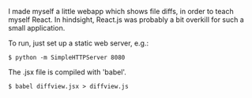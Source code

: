 I made myself a little webapp which shows file diffs, in order to teach myself React. In hindsight, React.js was probably a bit overkill for such a small application.

To run, just set up a static web server, e.g.:

	$ python -m SimpleHTTPServer 8080

The .jsx file is compiled with 'babel'.

	$ babel diffview.jsx > diffview.js
 
